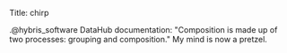 Title: chirp

.@hybris_software DataHub documentation: "Composition is made up of two processes: grouping and composition." My mind is now a pretzel.
